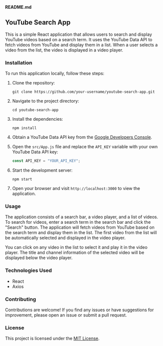**README.md**

## YouTube Search App

This is a simple React application that allows users to search and display YouTube videos based on a search term. It uses the YouTube Data API to fetch videos from YouTube and display them in a list. When a user selects a video from the list, the video is displayed in a video player.

### Installation

To run this application locally, follow these steps:

1. Clone the repository:

   ```
   git clone https://github.com/your-username/youtube-search-app.git
   ```

2. Navigate to the project directory:

   ```
   cd youtube-search-app
   ```

3. Install the dependencies:

   ```
   npm install
   ```

4. Obtain a YouTube Data API key from the [Google Developers Console](https://console.developers.google.com/).

5. Open the `src/App.js` file and replace the `API_KEY` variable with your own YouTube Data API key:

   ```javascript
   const API_KEY = "YOUR_API_KEY";
   ```

6. Start the development server:

   ```
   npm start
   ```

7. Open your browser and visit `http://localhost:3000` to view the application.

### Usage

The application consists of a search bar, a video player, and a list of videos. To search for videos, enter a search term in the search bar and click the "Search" button. The application will fetch videos from YouTube based on the search term and display them in the list. The first video from the list will be automatically selected and displayed in the video player.

You can click on any video in the list to select it and play it in the video player. The title and channel information of the selected video will be displayed below the video player.

### Technologies Used

- React
- Axios

### Contributing

Contributions are welcome! If you find any issues or have suggestions for improvement, please open an issue or submit a pull request.

### License

This project is licensed under the [MIT License](LICENSE).